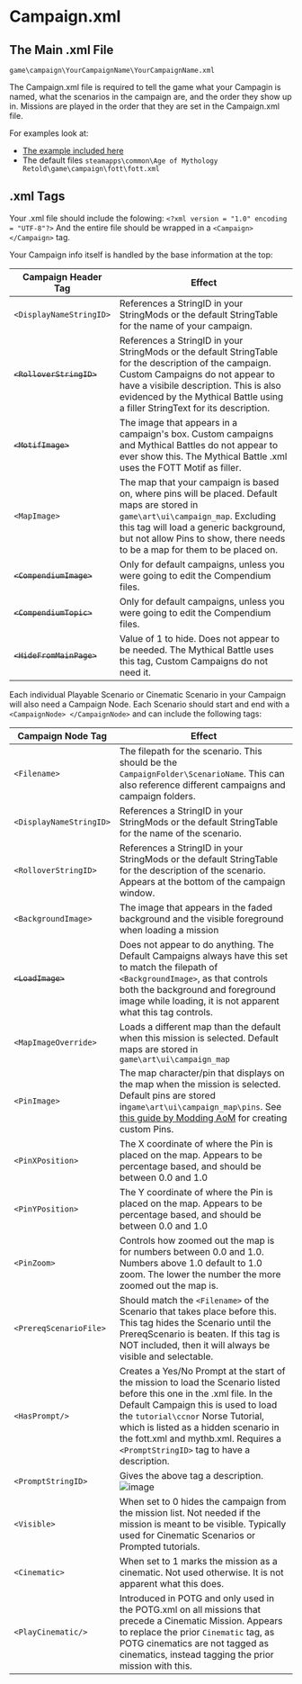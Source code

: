 # Campaign.xml

## The Main .xml File
`game\campaign\YourCampaignName\YourCampaignName.xml`

The Campaign.xml file is required to tell the game what your Campagin is named, what the scenarios in the campaign are, and the order they show up in.  Missions are played in the order that they are set in the Campaign.xml file.

For examples look at:
- [The example included here](https://github.com/Skrylas/AoMR-TutorialCampaign/blob/main/TutorialCampaign/game/campaign/LearnToPlay/ltpc.xml)
- The default files `steamapps\common\Age of Mythology Retold\game\campaign\fott\fott.xml`

## .xml Tags
Your .xml file should include the folowing:
`<?xml version = "1.0" encoding = "UTF-8"?>`
And the entire file should be wrapped in a `<Campaign> </Campaign>` tag.


Your Campaign info itself is handled by the base information at the top:

| Campaign Header Tag | Effect |
|----|----|
|`<DisplayNameStringID>`|References a StringID in your StringMods or the default StringTable for the name of your campaign.|
|~~`<RolloverStringID>`~~|References a StringID in your StringMods or the default StringTable for the description of the campaign.  Custom Campaigns do not appear to have a visibile description.  This is also evidenced by the Mythical Battle using a filler StringText for its description.|
|~~`<MotifImage>`~~|The image that appears in a campaign's box.  Custom campaigns and Mythical Battles do not appear to ever show this.  The Mythical Battle .xml uses the FOTT Motif as filler.|
|`<MapImage>`|The map that your campaign is based on, where pins will be placed.  Default maps are stored in `game\art\ui\campaign_map`.  Excluding this tag will load a generic background, but not allow Pins to show, there needs to be a map for them to be placed on.|
|~~`<CompendiumImage>`~~|Only for default campaigns, unless you were going to edit the Compendium files.|
|~~`<CompendiumTopic>`~~|Only for default campaigns, unless you were going to edit the Compendium files.|
|~~`<HideFromMainPage>`~~|Value of 1 to hide.  Does not appear to be needed.  The Mythical Battle uses this tag, Custom Campaigns do not need it.|

Each individual Playable Scenario or Cinematic Scenario in your Campaign will also need a Campaign Node.
Each Scenario should start and end with a `<CampaignNode> </CampaignNode>` and can include the following tags:

| Campaign Node Tag | Effect |
|----|----|
|`<Filename>`|The filepath for the scenario.  This should be the `CampaignFolder\ScenarioName`.  This can also reference different campaigns and campaign folders.|
|`<DisplayNameStringID>`|References a StringID in your StringMods or the default StringTable for the name of the scenario.|
|`<RolloverStringID>`|References a StringID in your StringMods or the default StringTable for the description of the scenario.  Appears at the bottom of the campaign window.|
|`<BackgroundImage>`|The image that appears in the faded background and the visible foreground when loading a mission|
|~~`<LoadImage>`~~|Does not appear to do anything.  The Default Campaigns always have this set to match the filepath of `<BackgroundImage>`, as that controls both the background and foreground image while loading, it is not apparent what this tag controls.|
|`<MapImageOverride>`|Loads a different map than the default when this mission is selected. Default maps are stored in `game\art\ui\campaign_map`|
|`<PinImage>`|The map character/pin that displays on the map when the mission is selected. Default pins are stored in`game\art\ui\campaign_map\pins`.  See [this guide by Modding AoM](https://www.youtube.com/watch?v=Fu3XmTmEubc) for creating custom Pins.|
|`<PinXPosition>`|The X coordinate of where the Pin is placed on the map.  Appears to be percentage based, and should be between 0.0 and 1.0|
|`<PinYPosition>`|The Y coordinate of where the Pin is placed on the map. Appears to be percentage based, and should be between 0.0 and 1.0|
|`<PinZoom>`|Controls how zoomed out the map is for numbers between 0.0 and 1.0.  Numbers above 1.0 default to 1.0 zoom.  The lower the number the more zoomed out the map is.|
|`<PrereqScenarioFile>`|Should match the `<Filename>` of the Scenario that takes place before this.  This tag hides the Scenario until the PrereqScenario is beaten.  If this tag is NOT included, then it will always be visible and selectable.|
|`<HasPrompt/>`|Creates a Yes/No Prompt at the start of the mission to load the Scenario listed before this one in the .xml file.  In the Default Campaign this is used to load the `tutorial\ccnor` Norse Tutorial, which is listed as a hidden scenario in the fott.xml and mythb.xml.  Requires a `<PromptStringID>` tag to have a description.|
|`<PromptStringID>`|Gives the above tag a description. ![image](https://github.com/user-attachments/assets/20d3aa1e-0fca-4dae-8cab-93b7fddd5c13)|
|`<Visible>`|When set to 0 hides the campaign from the mission list. Not needed if the mission is meant to be visible.  Typically used for Cinematic Scenarios or Prompted tutorials.|
|`<Cinematic>`|When set to 1 marks the mission as a cinematic.  Not used otherwise.  It is not apparent what this does.|
|`<PlayCinematic/>`| Introduced in POTG and only used in the POTG.xml on all missions that precede a Cinematic Mission.  Appears to replace the prior `Cinematic` tag, as POTG cinematics are not tagged as cinematics, instead tagging the prior mission with this.|


